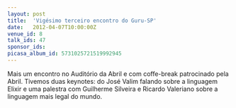 ```yaml
---
layout: post
title:  'Vigésimo terceiro encontro do Guru-SP'
date:   2012-04-07T10:00:00Z
venue_id: 8
talk_ids: 47
sponsor_ids: 
picasa_album_id: 5731025721519992945
---
```


<p>
	Mais um encontro no Audit&oacute;rio da Abril e com coffe-break patrocinado pela Abril. Tivemos duas keynotes: do Jos&eacute; Valim falando sobre a linguagem Elixir e uma palestra com Guilherme Silveira e Ricardo Valeriano sobre a linguagem mais legal do mundo.</p>

